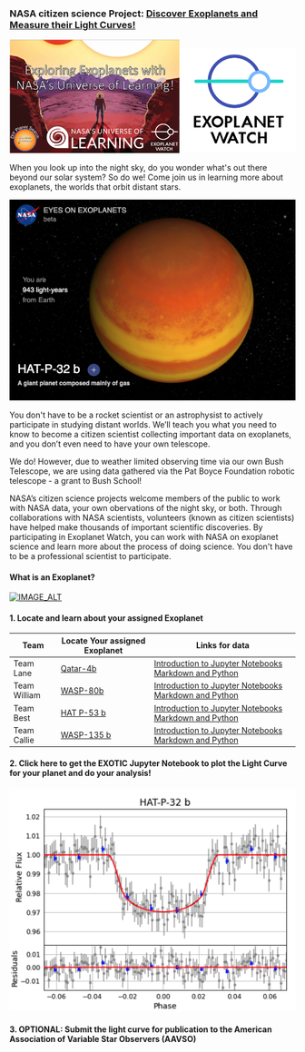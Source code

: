 ### NASA citizen science Project: [Discover Exoplanets and Measure their Light Curves!](https://exoplanets.nasa.gov/exoplanet-watch/about-exoplanet-watch/overview/)

<img src="exoplanetwatch.png" width=300px />
<img src="epw.png" width=200px />

When you look up into the night sky, do you wonder what's out there beyond our solar system? So do we! Come join us in learning more about exoplanets, the worlds that orbit distant stars.

![alt text](hatp32b.png)

You don't have to be a rocket scientist or an astrophysist to actively participate in studying distant worlds. We’ll teach you what you need to know to become a citizen scientist collecting important data on exoplanets, and you don’t even need to have your own telescope. 

We do! However, due to weather limited observing time via our own Bush Telescope, we are using data gathered via the Pat Boyce Foundation robotic telescope - a grant to Bush School!   

NASA’s citizen science projects welcome members of the public to work with NASA data, your own obervations of the night sky, or both. Through collaborations with NASA scientists, volunteers (known as citizen scientists) have helped make thousands of important scientific discoveries. By participating in Exoplanet Watch, you can work with NASA on exoplanet science and learn more about the process of doing science. You don't have to be a professional scientist to participate. 

#### What is an Exoplanet?

[![IMAGE_ALT](https://img.youtube.com/vi/0ZOhJe_7GrE&t=24s/default.jpg)]([https://www.youtube.com/watch?v=0ZOhJe_7GrE&t=24s](https://www.youtube.com/watch?v=0ZOhJe_7GrE))

#### 1. Locate and learn about your assigned Exoplanet

Team | Locate Your assigned Exoplanet | Links for data
--- | --- | --- |
Team Lane | [Qatar-4b](https://exoplanets.nasa.gov/eyes-on-exoplanets/?destinations=%2Falien-worlds%2Fexoplanet-travel-bureau%3Fcid%3D1%2Ctravel_bureau_missions#/) | <a href="https://chandrunarayan.github.io/astronomy/projects/intro_to_jupyter" target="_blank">Introduction to Jupyter Notebooks Markdown and Python</a>
Team William | [WASP-80b](https://exoplanets.nasa.gov/eyes-on-exoplanets/?destinations=%2Falien-worlds%2Fexoplanet-travel-bureau%3Fcid%3D1%2Ctravel_bureau_missions#/)  | <a href="https://chandrunarayan.github.io/astronomy/projects/intro_to_jupyter" target="_blank">Introduction to Jupyter Notebooks Markdown and Python</a>
Team Best | [HAT P-53 b](https://exoplanets.nasa.gov/eyes-on-exoplanets/?destinations=%2Falien-worlds%2Fexoplanet-travel-bureau%3Fcid%3D1%2Ctravel_bureau_missions#/)  | <a href="https://chandrunarayan.github.io/astronomy/projects/intro_to_jupyter" target="_blank">Introduction to Jupyter Notebooks Markdown and Python</a>
Team Callie | [WASP-135 b](https://exoplanets.nasa.gov/eyes-on-exoplanets/?destinations=%2Falien-worlds%2Fexoplanet-travel-bureau%3Fcid%3D1%2Ctravel_bureau_missions#/)  |  <a href="https://chandrunarayan.github.io/astronomy/projects/intro_to_jupyter" target="_blank">Introduction to Jupyter Notebooks Markdown and Python</a>

#### 2. Click here to get the EXOTIC Jupyter Notebook to plot the Light Curve for your planet and do your analysis!
![alt text](hatp32blightcurve.png)

#### 3. OPTIONAL: Submit the light curve for publication to the American Association of Variable Star Observers (AAVSO)  

